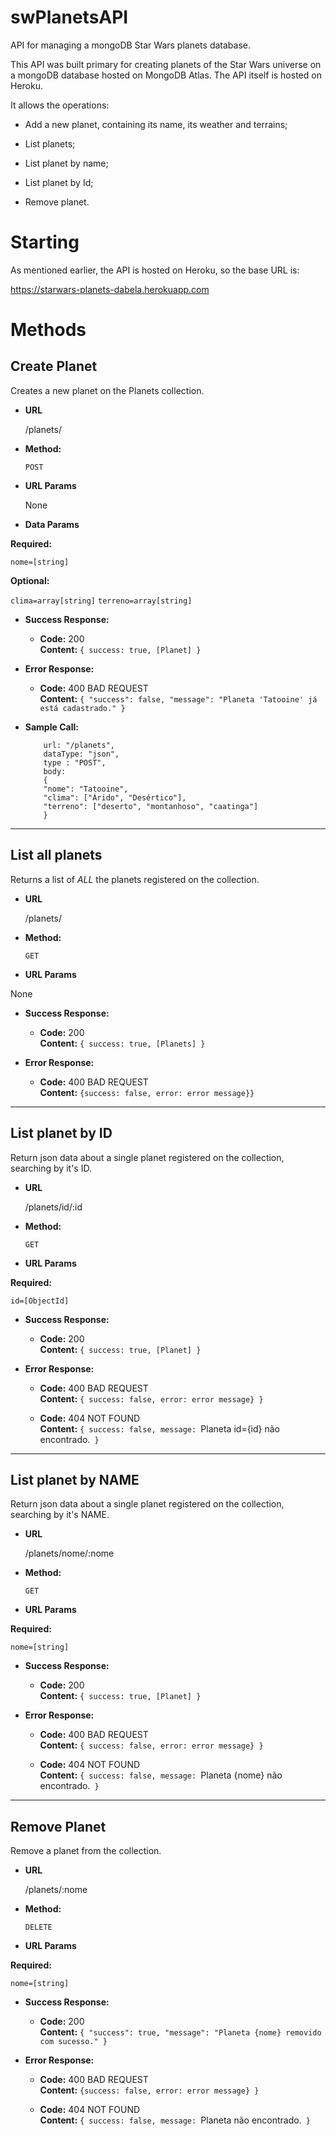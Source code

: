 # swPlanetsAPI
API for managing a mongoDB Star Wars planets database.

This API was built primary for creating planets of the Star Wars universe on a mongoDB database hosted on MongoDB Atlas. The API itself is hosted on Heroku.

It allows the operations:

- Add a new planet, containing its name, its weather and terrains;

- List planets;

- List planet by name;

- List planet by Id;

- Remove planet.

# Starting

As mentioned earlier, the API is hosted on Heroku, so the base URL is:

https://starwars-planets-dabela.herokuapp.com

# Methods

**Create Planet**
----
  Creates a new planet on the Planets collection.
  
* **URL**

  /planets/
  
* **Method:**

    `POST`
  
*  **URL Params**

    None
  
*  **Data Params**

  **Required:**
 
   `nome=[string]`
   
  **Optional:**
  
  `clima=array[string]`
  `terreno=array[string]`
   
* **Success Response:**

  * **Code:** 200 <br />
    **Content:** `{ success: true, [Planet] }`
 
* **Error Response:**

  * **Code:** 400 BAD REQUEST <br />
    **Content:** `{ "success": false, "message": "Planeta 'Tatooine' já está cadastrado." }`
    
* **Sample Call:**

  ```
      url: "/planets",
      dataType: "json",
      type : "POST",
      body: 
      {
      "nome": "Tatooine",
      "clima": ["Árido", "Desértico"],
      "terreno": ["deserto", "montanhoso", "caatinga"]
      }

  ``` 
    
----

**List all planets**
----
  Returns a list of *ALL* the planets registered on the collection.
  
* **URL**

  /planets/
  
* **Method:**

  `GET`
  
*  **URL Params**

  None

* **Success Response:**

  * **Code:** 200 <br />
    **Content:** `{ success: true, [Planets] }`
 
* **Error Response:**

  * **Code:** 400 BAD REQUEST <br />
    **Content:**  `{success: false, error: error message}}`
    
    
----

**List planet by ID**
----
  Return json data about a single planet registered on the collection, searching by it's ID.
  
* **URL**

  /planets/id/:id
  
* **Method:**

  `GET`
  
*  **URL Params**

  **Required:**
 
   `id=[ObjectId]`

* **Success Response:**

  * **Code:** 200 <br />
    **Content:** `{ success: true, [Planet] }`
 
* **Error Response:**

  * **Code:** 400 BAD REQUEST <br />
    **Content:** `{ success: false, error: error message} }`
    
  * **Code:** 404 NOT FOUND <br />
  **Content:**  `{ success: false, message: `Planeta id={id} não encontrado.` }`
        
    
----

**List planet by NAME**
----
  Return json data about a single planet registered on the collection, searching by it's NAME.
  
* **URL**

  /planets/nome/:nome
  
* **Method:**

  `GET`
  
*  **URL Params**

  **Required:**
 
   `nome=[string]`

* **Success Response:**

  * **Code:** 200 <br />
    **Content:** `{ success: true, [Planet] }`
 
* **Error Response:**

  * **Code:** 400 BAD REQUEST <br />
    **Content:** `{ success: false, error: error message} }`
    
  * **Code:** 404 NOT FOUND <br />
  **Content:**  `{ success: false, message: `Planeta {nome} não encontrado.` }`
          
    
----

**Remove Planet**
----
  Remove a planet from the collection.
  
* **URL**

  /planets/:nome
  
* **Method:**

  `DELETE`
  
*  **URL Params**

  **Required:**
 
   `nome=[string]`

* **Success Response:**

  * **Code:** 200 <br />
    **Content:** `{ "success": true, "message": "Planeta {nome} removido com sucesso." }`
 
* **Error Response:**

  * **Code:** 400 BAD REQUEST <br />
    **Content:** `{success: false, error: error message} }`
    
  * **Code:** 404 NOT FOUND <br />
  **Content:**  `{ success: false, message: `Planeta não encontrado.` }`

